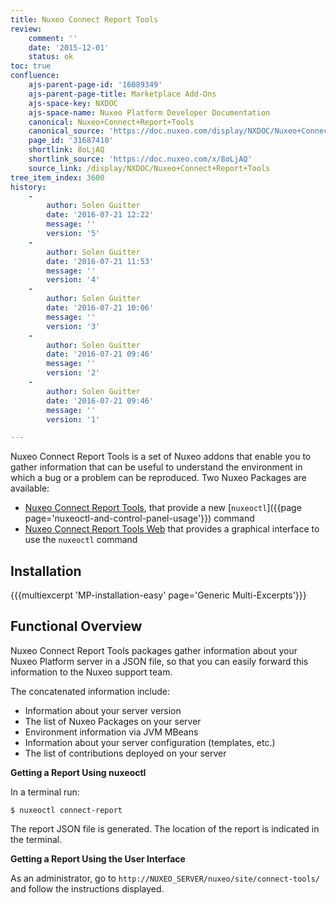 ```yaml
---
title: Nuxeo Connect Report Tools
review:
    comment: ''
    date: '2015-12-01'
    status: ok
toc: true
confluence:
    ajs-parent-page-id: '16089349'
    ajs-parent-page-title: Marketplace Add-Ons
    ajs-space-key: NXDOC
    ajs-space-name: Nuxeo Platform Developer Documentation
    canonical: Nuxeo+Connect+Report+Tools
    canonical_source: 'https://doc.nuxeo.com/display/NXDOC/Nuxeo+Connect+Report+Tools'
    page_id: '31687410'
    shortlink: 8oLjAQ
    shortlink_source: 'https://doc.nuxeo.com/x/8oLjAQ'
    source_link: /display/NXDOC/Nuxeo+Connect+Report+Tools
tree_item_index: 3600
history:
    -
        author: Solen Guitter
        date: '2016-07-21 12:22'
        message: ''
        version: '5'
    -
        author: Solen Guitter
        date: '2016-07-21 11:53'
        message: ''
        version: '4'
    -
        author: Solen Guitter
        date: '2016-07-21 10:06'
        message: ''
        version: '3'
    -
        author: Solen Guitter
        date: '2016-07-21 09:46'
        message: ''
        version: '2'
    -
        author: Solen Guitter
        date: '2016-07-21 09:46'
        message: ''
        version: '1'

---
```

Nuxeo Connect Report Tools is a set of Nuxeo addons that enable you to gather information that can be useful to understand the environment in which a bug or a problem can be reproduced. Two Nuxeo Packages are available:

*   [Nuxeo Connect Report Tools](https://connect.nuxeo.com/nuxeo/site/marketplace/package/nuxeo-connect-tools-report), that provide a new [`nuxeoctl`]({{page page='nuxeoctl-and-control-panel-usage'}}) command
*   [Nuxeo Connect Report Tools Web](https://connect.nuxeo.com/nuxeo/site/marketplace/package/nuxeo-connect-tools-report-web) that provides a graphical interface to use the `nuxeoctl` command

## Installation

{{{multiexcerpt 'MP-installation-easy' page='Generic Multi-Excerpts'}}}

## Functional Overview

Nuxeo Connect Report Tools packages gather information about your Nuxeo Platform server in a JSON file, so that you can easily forward this information to the Nuxeo support team.

The concatenated information include:

*   Information about your server version
*   The list of Nuxeo Packages on your server
*   Environment information via JVM MBeans
*   Information about your server configuration (templates, etc.)
*   The list of contributions deployed on your server

**Getting a Report Using nuxeoctl**

In a terminal run:

```
$ nuxeoctl connect-report
```

The report JSON file is generated. The location of the report is indicated in the terminal.

**Getting a Report Using the User Interface**

As an administrator, go to&nbsp;`http://NUXEO_SERVER/nuxeo/site/connect-tools/` and follow the instructions displayed.
